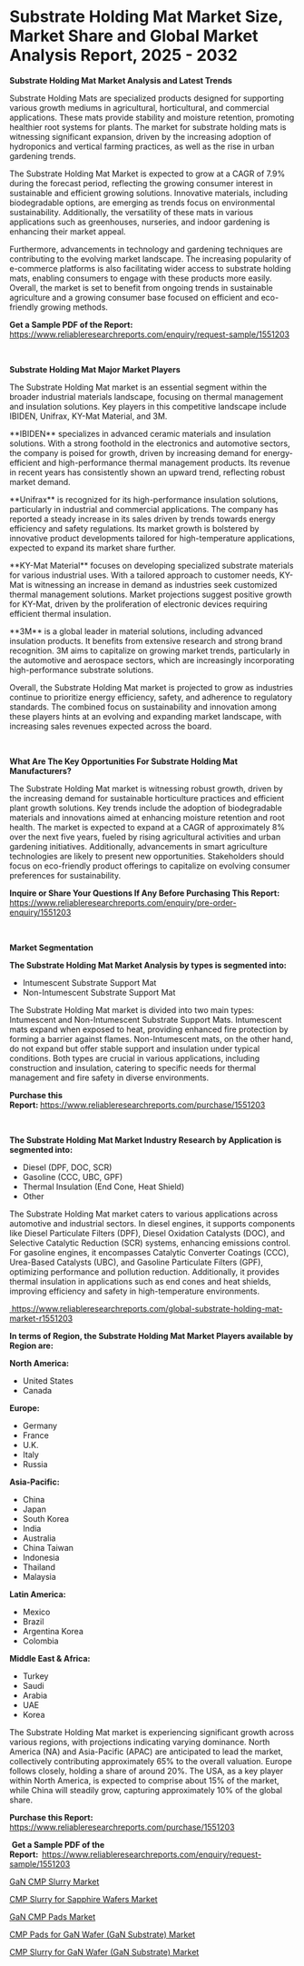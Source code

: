 <p><h1>Substrate Holding Mat Market Size, Market Share and Global Market Analysis Report, 2025 - 2032</h1></p><p><strong>Substrate Holding Mat Market Analysis and Latest Trends</strong></p>
<p><p>Substrate Holding Mats are specialized products designed for supporting various growth mediums in agricultural, horticultural, and commercial applications. These mats provide stability and moisture retention, promoting healthier root systems for plants. The market for substrate holding mats is witnessing significant expansion, driven by the increasing adoption of hydroponics and vertical farming practices, as well as the rise in urban gardening trends. </p><p>The Substrate Holding Mat Market is expected to grow at a CAGR of 7.9% during the forecast period, reflecting the growing consumer interest in sustainable and efficient growing solutions. Innovative materials, including biodegradable options, are emerging as trends focus on environmental sustainability. Additionally, the versatility of these mats in various applications such as greenhouses, nurseries, and indoor gardening is enhancing their market appeal.</p><p>Furthermore, advancements in technology and gardening techniques are contributing to the evolving market landscape. The increasing popularity of e-commerce platforms is also facilitating wider access to substrate holding mats, enabling consumers to engage with these products more easily. Overall, the market is set to benefit from ongoing trends in sustainable agriculture and a growing consumer base focused on efficient and eco-friendly growing methods.</p></p>
<p><strong>Get a Sample PDF of the Report:&nbsp;</strong> <a href="https://www.reliableresearchreports.com/enquiry/request-sample/1551203?utm_campaign=32&utm_medium=2&utm_source=Github&utm_content=ia&utm_term=12022025&utm_id=substrate-holding-mat">https://www.reliableresearchreports.com/enquiry/request-sample/1551203</a></p>
<p>&nbsp;</p>
<p><strong>Substrate Holding Mat Major Market Players</strong></p>
<p><p>The Substrate Holding Mat market is an essential segment within the broader industrial materials landscape, focusing on thermal management and insulation solutions. Key players in this competitive landscape include IBIDEN, Unifrax, KY-Mat Material, and 3M.</p><p>**IBIDEN** specializes in advanced ceramic materials and insulation solutions. With a strong foothold in the electronics and automotive sectors, the company is poised for growth, driven by increasing demand for energy-efficient and high-performance thermal management products. Its revenue in recent years has consistently shown an upward trend, reflecting robust market demand.</p><p>**Unifrax** is recognized for its high-performance insulation solutions, particularly in industrial and commercial applications. The company has reported a steady increase in its sales driven by trends towards energy efficiency and safety regulations. Its market growth is bolstered by innovative product developments tailored for high-temperature applications, expected to expand its market share further.</p><p>**KY-Mat Material** focuses on developing specialized substrate materials for various industrial uses. With a tailored approach to customer needs, KY-Mat is witnessing an increase in demand as industries seek customized thermal management solutions. Market projections suggest positive growth for KY-Mat, driven by the proliferation of electronic devices requiring efficient thermal insulation.</p><p>**3M** is a global leader in material solutions, including advanced insulation products. It benefits from extensive research and strong brand recognition. 3M aims to capitalize on growing market trends, particularly in the automotive and aerospace sectors, which are increasingly incorporating high-performance substrate solutions.</p><p>Overall, the Substrate Holding Mat market is projected to grow as industries continue to prioritize energy efficiency, safety, and adherence to regulatory standards. The combined focus on sustainability and innovation among these players hints at an evolving and expanding market landscape, with increasing sales revenues expected across the board.</p></p>
<p>&nbsp;</p>
<p><strong>What Are The Key Opportunities For Substrate Holding Mat Manufacturers?</strong></p>
<p><p>The Substrate Holding Mat market is witnessing robust growth, driven by the increasing demand for sustainable horticulture practices and efficient plant growth solutions. Key trends include the adoption of biodegradable materials and innovations aimed at enhancing moisture retention and root health. The market is expected to expand at a CAGR of approximately 8% over the next five years, fueled by rising agricultural activities and urban gardening initiatives. Additionally, advancements in smart agriculture technologies are likely to present new opportunities. Stakeholders should focus on eco-friendly product offerings to capitalize on evolving consumer preferences for sustainability.</p></p>
<p><strong>Inquire or Share Your Questions If Any Before Purchasing This Report:</strong> <a href="https://www.reliableresearchreports.com/enquiry/pre-order-enquiry/1551203?utm_campaign=32&utm_medium=2&utm_source=Github&utm_content=ia&utm_term=12022025&utm_id=substrate-holding-mat">https://www.reliableresearchreports.com/enquiry/pre-order-enquiry/1551203</a></p>
<p>&nbsp;</p>
<p><strong>Market Segmentation</strong></p>
<p><strong>The Substrate Holding Mat Market Analysis by types is segmented into:</strong></p>
<p><ul><li>Intumescent Substrate Support Mat</li><li>Non-Intumescent Substrate Support Mat</li></ul></p>
<p><p>The Substrate Holding Mat market is divided into two main types: Intumescent and Non-Intumescent Substrate Support Mats. Intumescent mats expand when exposed to heat, providing enhanced fire protection by forming a barrier against flames. Non-Intumescent mats, on the other hand, do not expand but offer stable support and insulation under typical conditions. Both types are crucial in various applications, including construction and insulation, catering to specific needs for thermal management and fire safety in diverse environments.</p></p>
<p><strong>Purchase this Report:&nbsp;</strong><a href="https://www.reliableresearchreports.com/purchase/1551203?utm_campaign=32&utm_medium=2&utm_source=Github&utm_content=ia&utm_term=12022025&utm_id=substrate-holding-mat">https://www.reliableresearchreports.com/purchase/1551203</a></p>
<p>&nbsp;</p>
<p><strong>The Substrate Holding Mat Market Industry Research by Application is segmented into:</strong></p>
<p><ul><li>Diesel (DPF, DOC, SCR)</li><li>Gasoline (CCC, UBC, GPF)</li><li>Thermal Insulation (End Cone, Heat Shield)</li><li>Other</li></ul></p>
<p><p>The Substrate Holding Mat market caters to various applications across automotive and industrial sectors. In diesel engines, it supports components like Diesel Particulate Filters (DPF), Diesel Oxidation Catalysts (DOC), and Selective Catalytic Reduction (SCR) systems, enhancing emissions control. For gasoline engines, it encompasses Catalytic Converter Coatings (CCC), Urea-Based Catalysts (UBC), and Gasoline Particulate Filters (GPF), optimizing performance and pollution reduction. Additionally, it provides thermal insulation in applications such as end cones and heat shields, improving efficiency and safety in high-temperature environments.</p></p>
<p><a href="https://www.reliableresearchreports.com/global-substrate-holding-mat-market-r1551203?utm_campaign=32&utm_medium=2&utm_source=Github&utm_content=ia&utm_term=12022025&utm_id=substrate-holding-mat">&nbsp;https://www.reliableresearchreports.com/global-substrate-holding-mat-market-r1551203</a></p>
<p><strong>In terms of Region, the Substrate Holding Mat Market Players available by Region are:</strong></p>
<p>
    <p> <strong> North America: </strong>
        <ul>
            <li>United States</li>
            <li>Canada</li>
        </ul>
        </p> 
    <p> <strong> Europe: </strong>
        <ul>
            <li>Germany</li>
            <li>France</li>
            <li>U.K.</li>
            <li>Italy</li>
            <li>Russia</li>
        </ul>
        </p> 
    <p> <strong> Asia-Pacific: </strong>
        <ul>
            <li>China</li>
            <li>Japan</li>
            <li>South Korea</li>
            <li>India</li>
            <li>Australia</li>
            <li>China Taiwan</li>
            <li>Indonesia</li>
            <li>Thailand</li>
            <li>Malaysia</li>
        </ul>
        </p> 
    <p> <strong> Latin America: </strong>
        <ul>
            <li>Mexico</li>
            <li>Brazil</li>
            <li>Argentina Korea</li>
            <li>Colombia</li>
        </ul>
        </p> 
    <p> <strong> Middle East & Africa: </strong>
        <ul>
            <li>Turkey</li>
            <li>Saudi</li>
            <li>Arabia</li>
            <li>UAE</li>
            <li>Korea</li>
        </ul>
    </p>
    </p>
<p><p>The Substrate Holding Mat market is experiencing significant growth across various regions, with projections indicating varying dominance. North America (NA) and Asia-Pacific (APAC) are anticipated to lead the market, collectively contributing approximately 65% to the overall valuation. Europe follows closely, holding a share of around 20%. The USA, as a key player within North America, is expected to comprise about 15% of the market, while China will steadily grow, capturing approximately 10% of the global share.</p></p>
<p><strong>Purchase this Report: </strong><a href="https://www.reliableresearchreports.com/purchase/1551203?utm_campaign=32&utm_medium=2&utm_source=Github&utm_content=ia&utm_term=12022025&utm_id=substrate-holding-mat">https://www.reliableresearchreports.com/purchase/1551203</a></p>
<p>&nbsp;<strong>Get a Sample PDF of the Report:&nbsp;&nbsp;</strong><a href="https://www.reliableresearchreports.com/enquiry/request-sample/1551203?utm_campaign=32&utm_medium=2&utm_source=Github&utm_content=ia&utm_term=12022025&utm_id=substrate-holding-mat">https://www.reliableresearchreports.com/enquiry/request-sample/1551203</a></p>
<p><strong></strong></p>
<p><p><a href="https://github.com/lynlynyusay/Market-Research-Report-List-1/blob/main/gan-cmp-slurry-market.md?utm_campaign=32&utm_medium=2&utm_source=Github&utm_content=ia&utm_term=12022025&utm_id=substrate-holding-mat">GaN CMP Slurry Market</a></p><p><a href="https://github.com/azorrotutus/Market-Research-Report-List-1/blob/main/cmp-slurry-for-sapphire-wafers-market.md?utm_campaign=32&utm_medium=2&utm_source=Github&utm_content=ia&utm_term=12022025&utm_id=substrate-holding-mat">CMP Slurry for Sapphire Wafers Market</a></p><p><a href="https://github.com/achuoheatly/Market-Research-Report-List-1/blob/main/gan-cmp-pads-market.md?utm_campaign=32&utm_medium=2&utm_source=Github&utm_content=ia&utm_term=12022025&utm_id=substrate-holding-mat">GaN CMP Pads Market</a></p><p><a href="https://github.com/tandiapannas/Market-Research-Report-List-1/blob/main/cmp-pads-for-gan-wafer-gan-substrate-market.md?utm_campaign=32&utm_medium=2&utm_source=Github&utm_content=ia&utm_term=12022025&utm_id=substrate-holding-mat">CMP Pads for GaN Wafer (GaN Substrate) Market</a></p><p><a href="https://github.com/spoorsusama/Market-Research-Report-List-1/blob/main/cmp-slurry-for-gan-wafer-gan-substrate-market.md?utm_campaign=32&utm_medium=2&utm_source=Github&utm_content=ia&utm_term=12022025&utm_id=substrate-holding-mat">CMP Slurry for GaN Wafer (GaN Substrate) Market</a></p></p>